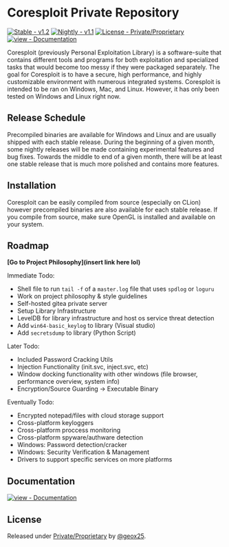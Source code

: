 # Coresploit Private Repository

[![Stable - v1.2](https://img.shields.io/badge/Stable-v1.2-2ea44f?style=for-the-badge)](https://)
[![Nightly - v1.1](https://img.shields.io/badge/Nightly-v1.1-852ea4?style=for-the-badge)](https://)
[![License - Private/Proprietary](https://img.shields.io/badge/License-Private%2FProprietary-blue?style=for-the-badge)](https://)
[![view - Documentation](https://img.shields.io/badge/view-Documentation-blue?style=for-the-badge)](/docs/ "Go to project documentation")

Coresploit (previously Personal Exploitation Library) is a software-suite that contains different tools and programs for both exploitation
and specialized tasks that would become too messy if they were packaged separately. The goal for Coresploit is to have a secure, high performance,
and highly customizable environment with numerous integrated systems. Coresploit is intended to be ran on Windows, Mac, and Linux. However, it
has only been tested on Windows and Linux right now.

## Release Schedule
Precompiled binaries are available for Windows and Linux and are usually shipped with each stable release. During the beginning of a given month,
some nightly releases will be made containing experimental features and bug fixes. Towards the middle to end of a given month, there will be at least
one stable release that is much more polished and contains more features.

## Installation
Coresploit can be easily compiled from source (especially on CLion) however precompiled binaries are also available for each stable release. If you compile from
source, make sure OpenGL is installed and available on your system. 

## Roadmap
**[Go to Project Philosophy](insert link here lol)**

Immediate Todo:
- Shell file to run `tail -f` of a `master.log` file that uses `spdlog` or `loguru`
- Work on project philosophy & style guidelines
- Self-hosted gitea private server
- Setup Library Infrastructure
- LevelDB for library infrastructure and host os service threat detection
- Add ``win64-basic_keylog`` to library (Visual studio)
- Add ``secretsdump`` to library (Python Script)

Later Todo:
- Included Password Cracking Utils
- Injection Functionality (init.svc, inject.svc, etc)
- Window docking functionality with other windows (file browser, performance overview, system info)
- Encryption/Source Guarding -> Executable Binary

Eventually Todo:
- Encrypted notepad/files with cloud storage support
- Cross-platform keyloggers
- Cross-platform proccess monitoring
- Cross-platform spyware/authware detection
- Windows: Password detection/cracker
- Windows: Security Verification & Management
- Drivers to support specific services on more platforms

</div>

## Documentation

<div align="left">

[![view - Documentation](https://img.shields.io/badge/view-Documentation-blue?style=for-the-badge)](/docs/ "Go to project documentation")

</div>

## License

Released under [Private/Proprietary](/LICENSE) by [@geox25](https://github.com/geox25).
